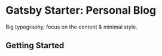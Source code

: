 # Gatsby Starter: Personal Blog

Big typography, focus on the content & minimal style.

## Getting Started

